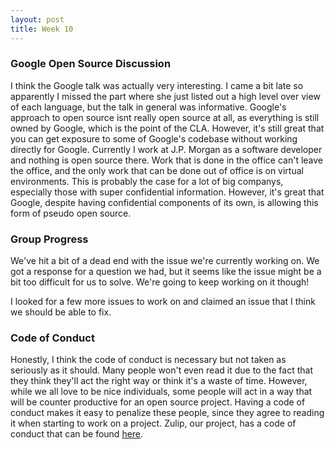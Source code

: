 ```yaml
---
layout: post
title: Week 10
---
```


### Google Open Source Discussion

I think the Google talk was actually very interesting. I came a bit late so apparently I missed the part where she just listed out a 
high level over view of each language, but the talk in general was informative. Google's approach to open source isnt really open source 
at all, as everything is still owned by Google, which is the point of the CLA. However, it's still great that you can get exposure to 
some of Google's codebase without working directly for Google. Currently I work at J.P. Morgan as a software developer and nothing is open 
source there. Work that is done in the office can't leave the office, and the only work that can be done out of office is on virtual 
environments. This is probably the case for a lot of big companys, especially those with super confidential information. However, it's 
great that Google, despite having confidential components of its own, is allowing this form of pseudo open source. 

### Group Progress

We've hit a bit of a dead end with the issue we're currently working on. We got a response for a question we had, but it seems like 
the issue might be a bit too difficult for us to solve. We're going to keep working on it though!

I looked for a few more issues to work on and claimed an issue that I think we should be able to fix.

### Code of Conduct

Honestly, I think the code of conduct is necessary but not taken as seriously as it should. Many people won't even read it due to the 
fact that they think they'll act the right way or think it's a waste of time. However, while we all love to be nice individuals, some 
people will act in a way that will be counter productive for an open source project. Having a code of conduct makes it easy to penalize 
these people, since they agree to reading it when starting to work on a project. Zulip, our project, has a code of conduct that can be 
found [here](http://zulip.readthedocs.io/en/latest/code-of-conduct.html).
